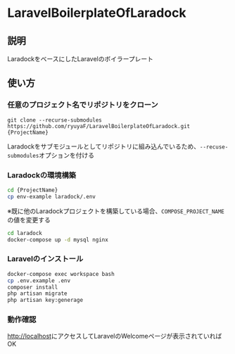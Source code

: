 # LaravelBoilerplateOfLaradock

## 説明
LaradockをベースにしたLaravelのボイラープレート

## 使い方
### 任意のプロジェクト名でリポジトリをクローン
`git clone --recurse-submodules https://github.com/ryuyaF/LaravelBoilerplateOfLaradock.git {ProjectName}`

Laradockをサブモジュールとしてリポジトリに組み込んでいるため、`--recuse-submodules`オプションを付ける

### Laradockの環境構築
``` bash
cd {ProjectName}
cp env-example laradock/.env
```

※既に他のLaradockプロジェクトを構築している場合、`COMPOSE_PROJECT_NAME`の値を変更する

``` bash
cd laradock
docker-compose up -d mysql nginx
```

### Laravelのインストール
``` bash
docker-compose exec workspace bash
cp .env.example .env
composer install
php artisan migrate
php artisan key:generage
```

### 動作確認
[http://localhost](http://localhost)にアクセスしてLaravelのWelcomeページが表示されていればOK
